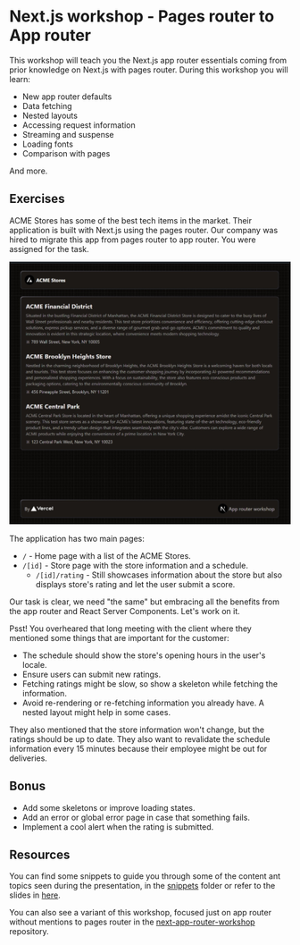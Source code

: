 # Next.js workshop - Pages router to App router
This workshop will teach you the Next.js app router essentials coming from prior knowledge on Next.js with pages router. During this workshop you will learn:

* New app router defaults
* Data fetching
* Nested layouts
* Accessing request information
* Streaming and suspense
* Loading fonts
* Comparison with pages

And more.

## Exercises
ACME Stores has some of the best tech items in the market. Their application is built with Next.js using the pages router. Our company was hired to migrate this app from pages router to app router. You were assigned for the task.

![ACME Stores](./assets/home.jpg)

The application has two main pages:
* `/` - Home page with a list of the ACME Stores.
* `/[id]` - Store page with the store information and a schedule.
  * `/[id]/rating` - Still showcases information about the store but also displays store's rating and let the user submit a score.

Our task is clear, we need "the same" but embracing all the benefits from the app router and React Server Components. Let's work on it.

Psst! You overheared that long meeting with the client where they mentioned some things that are important for the customer:
* The schedule should show the store's opening hours in the user's locale.
* Ensure users can submit new ratings.
* Fetching ratings might be slow, so show a skeleton while fetching the information.
* Avoid re-rendering or re-fetching information you already have. A nested layout might help in some cases.

They also mentioned that the store information won't change, but the ratings should be up to date. They also want to revalidate the schedule information every 15 minutes because their employee might be out for deliveries.

## Bonus
* Add some skeletons or improve loading states.
* Add an error or global error page in case that something fails.
* Implement a cool alert when the rating is submitted.

## Resources
You can find some snippets to guide you through some of the content ant topics seen during the presentation, in the [snippets](./snippets) folder or refer to the slides in [here](https://docs.google.com/presentation/d/1UIscklSUjKq2DbRLT4qAGHbXEYhUZbEZs2BragMElfg/edit?usp=sharing).

You can also see a variant of this workshop, focused just on app router without mentions to pages router in the [next-app-router-workshop](/vercel-solutions/next-app-router-workshop) repository.
